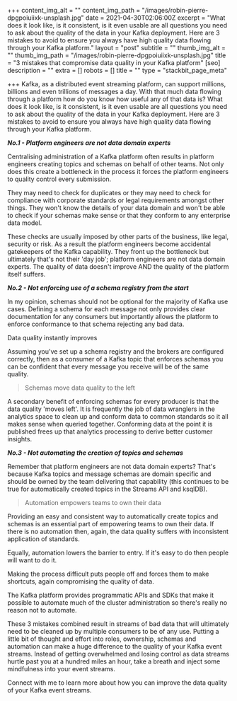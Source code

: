 +++
content_img_alt = ""
content_img_path = "/images/robin-pierre-dpgpoiuiixk-unsplash.jpg"
date = 2021-04-30T02:06:00Z
excerpt = "What does it look like, is it consistent, is it even usable are all questions you need to ask about the quality of the data in your Kafka deployment. Here are 3 mistakes to avoid to ensure you always have high quality data flowing through your Kafka platform."
layout = "post"
subtitle = ""
thumb_img_alt = ""
thumb_img_path = "/images/robin-pierre-dpgpoiuiixk-unsplash.jpg"
title = "3 mistakes that compromise data quality in your Kafka platform"
[seo]
description = ""
extra = []
robots = []
title = ""
type = "stackbit_page_meta"

+++
Kafka, as a distributed event streaming platform, can support millions, billions and even trillions of messages a day. With that much data flowing through a platform how do you know how useful any of that data is? What does it look like, is it consistent, is it even usable are all questions you need to ask about the quality of the data in your Kafka deployment. Here are 3 mistakes to avoid to ensure you always have high quality data flowing through your Kafka platform.

**_No.1 - Platform engineers are not data domain experts_**

Centralising administration of a Kafka platform often results in platform engineers creating topics and schemas on behalf of other teams. Not only does this create a bottleneck in the process it forces the platform engineers to quality control every submission.

They may need to check for duplicates or they may need to check for compliance with corporate standards or legal requirements amongst other things. They won't know the details of your data domain and won't be able to check if your schemas make sense or that they conform to any enterprise data model.

These checks are usually imposed by other parts of the business, like legal, security or risk. As a result the platform engineers become accidental gatekeepers of the Kafka capability. They front up the bottleneck but ultimately that's not their 'day job'; platform engineers are not data domain experts. The quality of data doesn't improve AND the quality of the platform itself suffers.

**_No.2 - Not enforcing use of a schema registry from the start_**

In my opinion, schemas should not be optional for the majority of Kafka use cases. Defining a schema for each message not only provides clear documentation for any consumers but importantly allows the platform to enforce conformance to that schema rejecting any bad data.

Data quality instantly improves

Assuming you've set up a schema registry and the brokers are configured correctly, then as a consumer of a Kafka topic that enforces schemas you can be confident that every message you receive will be of the same quality.

> Schemas move data quality to the left

A secondary benefit of enforcing schemas for every producer is that the data quality 'moves left'. It is frequently the job of data wranglers in the analytics space to clean up and conform data to common standards so it all makes sense when queried together. Conforming data at the point it is published frees up that analytics processing to derive better customer insights.

**_No.3 - Not automating the creation of topics and schemas_**

Remember that platform engineers are not data domain experts? That's because Kafka topics and message schemas are domain specific and should be owned by the team delivering that capability (this continues to be true for automatically created topics in the Streams API and ksqlDB).

> Automation empowers teams to own their data

Providing an easy and consistent way to automatically create topics and schemas is an essential part of empowering teams to own their data. If there is no automation then, again, the data quality suffers with inconsistent application of standards.

Equally, automation lowers the barrier to entry. If it's easy to do then people will want to do it.

Making the process difficult puts people off and forces them to make shortcuts, again compromising the quality of data.

The Kafka platform provides programmatic APIs and SDKs that make it possible to automate much of the cluster administration so there's really no reason not to automate.

These 3 mistakes combined result in streams of bad data that will ultimately need to be cleaned up by multiple consumers to be of any use. Putting a little bit of thought and effort into roles, ownership, schemas and automation can make a huge difference to the quality of your Kafka event streams. Instead of getting overwhelmed and losing control as data streams hurtle past you at a hundred miles an hour, take a breath and inject some mindfulness into your event streams.

Connect with me to learn more about how you can improve the data quality of your Kafka event streams.
